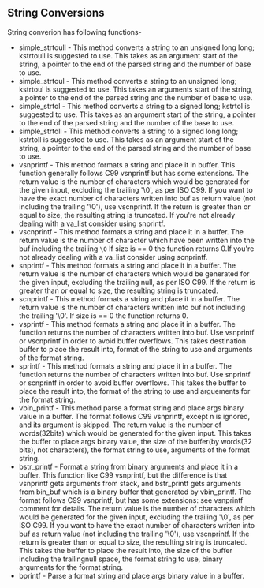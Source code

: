 ## String Conversions

String converion has following functions-

- simple_strtoull - This method converts a string to an unsigned long long; kstrtoull
is suggested to use. This takes as an argument start of the string, a pointer to the
end of the parsed string and the number of base to use.
- simple_strtoul - This method converts a string to an unsigned long; kstrtoul is
suggested to use. This takes an arguments start of the string, a pointer to the end
of the parsed string and the number of base to use.
- simple_strtol - This method converts a string to a signed long; kstrtol is suggested
to use. This takes as an argument start of the string, a pointer to the end of the
parsed string and the number of the base to use.
- simple_strtoll - This method converts a string to a signed long long; kstrtoll is
suggested to use. This takes as an argument start of the string, a pointer to the end
of the parsed string and the number of base to use.
- vsnprintf - This method formats a string and place it in buffer. This function
generally follows C99 vsnprintf but has some extensions. The return value is the number of characters which would be generated for the given input, excluding the trailing '\0', as per ISO C99. If you want to have the exact number of characters written into buf as return value (not including the trailing '\0'), use vscnprintf. If the return is greater than or equal to size, the resulting string is truncated. If you're not already dealing with a va_list consider using snprintf.
- vscnprintf - This method formats a string and place it in a buffer. The return value
is the number of character which have been written into the buf including the trailing
`\0` If size is == 0 the function returns 0.If you're not already dealing with a va_list consider using scnprintf.
- snprintf - This method formats a string and place it in a buffer. The return value is the number of characters which would be generated for the given input, excluding the trailing null, as per ISO C99. If the return is greater than or equal to size, the resulting string is truncated.
- scnprintf - This method formats a string and place it in a buffer. The return value is the number of characters written into buf not including the trailing '\0'. If size is == 0 the function returns 0.
- vsprintf - This method formats a string and place it in a buffer. The function returns the number of characters written into buf. Use vsnprintf or vscnprintf in order to avoid buffer overflows. This takes destination buffer to place the result into, format of the string
to use and arguments of the format string.
- sprintf - This method formats a string and place it in a buffer. The function returns the number of characters written into buf. Use snprintf or scnprintf in order to avoid buffer overflows. This takes the buffer to place the result into, the format of the string to use
and arguements for the format string.
- vbin_printf - This method parse a format string and place args binary value in a
buffer. The format follows C99 vsnprintf, except n is ignored, and its argument is skipped.
The return value is the number of words(32bits) which would be generated for the given input. This takes the buffer to place args binary value, the size of the buffer(by words(32 bits), not characters), the format string to use, arguments of the format string.
- bstr_printf - Format a string from binary arguments and place it in a buffer. This function like C99 vsnprintf, but the difference is that vsnprintf gets arguments from stack, and bstr_printf gets arguments from bin_buf which is a binary buffer that generated by vbin_printf. The format follows C99 vsnprintf, but has some extensions: see vsnprintf comment for details. The return value is the number of characters which would be generated for the given input, excluding the trailing '\0', as per ISO C99. If you want to have the exact number of characters written into buf as return value (not including the trailing '\0'), use vscnprintf. If the return is greater than or equal to size, the resulting string is truncated. This takes the buffer to place the result into, the size of the buffer including the trailingnull space, the format string to use, binary arguments for the format string.
- bprintf - Parse a format string and place args binary value in a buffer.
